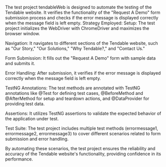 The test project tendableWeb is designed to automate the testing of the Tendable website. It verifies the functionality of the "Request A Demo" form submission process and checks if the error message is displayed correctly when the message field is left empty.
Strategy Employed:
Setup: The test project initializes the WebDriver with ChromeDriver and maximizes the browser window.

Navigation: It navigates to different sections of the Tendable website, such as "Our Story," "Our Solutions," "Why Tendable?," and "Contact Us."

Form Submission: It fills out the "Request A Demo" form with sample data and submits it.

Error Handling: After submission, it verifies if the error message is displayed correctly when the message field is left empty.

TestNG Annotations: The test methods are annotated with TestNG annotations like @Test for defining test cases, @BeforeMethod and @AfterMethod for setup and teardown actions, and @DataProvider for providing test data.

Assertions: It utilizes TestNG assertions to validate the expected behavior of the application under test.

Test Suite: The test project includes multiple test methods (errormessage1, errormessage2, errormessage3) to cover different scenarios related to form submission and error handling.

By automating these scenarios, the test project ensures the reliability and accuracy of the Tendable website's functionality, providing confidence in its performance.
